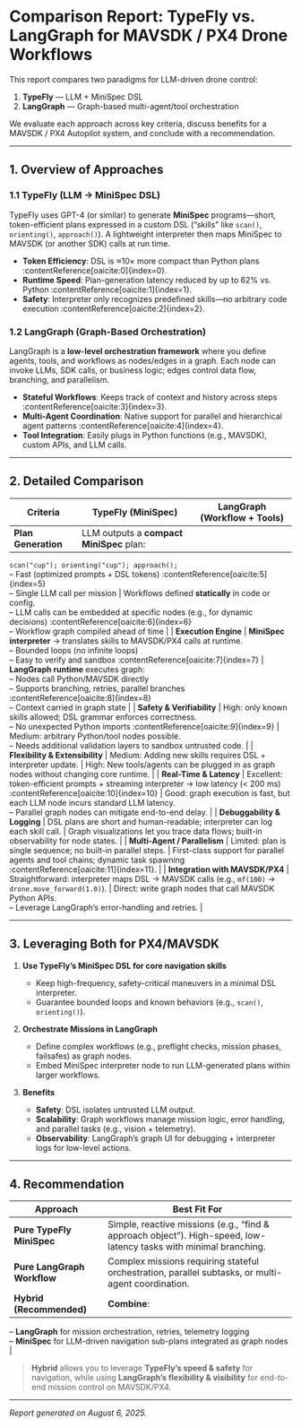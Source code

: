 # Comparison Report: TypeFly vs. LangGraph for MAVSDK / PX4 Drone Workflows

This report compares two paradigms for LLM-driven drone control:

1. **TypeFly** — LLM + MiniSpec DSL  
2. **LangGraph** — Graph-based multi-agent/tool orchestration  

We evaluate each approach across key criteria, discuss benefits for a MAVSDK / PX4 Autopilot system, and conclude with a recommendation.

---

## 1. Overview of Approaches

### 1.1 TypeFly (LLM → MiniSpec DSL)  
TypeFly uses GPT-4 (or similar) to generate **MiniSpec** programs—short, token-efficient plans expressed in a custom DSL (“skills” like `scan()`, `orienting()`, `approach()`). A lightweight interpreter then maps MiniSpec to MAVSDK (or another SDK) calls at run time.  
- **Token Efficiency**: DSL is ≈10× more compact than Python plans :contentReference[oaicite:0]{index=0}.  
- **Runtime Speed**: Plan-generation latency reduced by up to 62% vs. Python :contentReference[oaicite:1]{index=1}.  
- **Safety**: Interpreter only recognizes predefined skills—no arbitrary code execution :contentReference[oaicite:2]{index=2}.

### 1.2 LangGraph (Graph-Based Orchestration)  
LangGraph is a **low-level orchestration framework** where you define agents, tools, and workflows as nodes/edges in a graph. Each node can invoke LLMs, SDK calls, or business logic; edges control data flow, branching, and parallelism.  
- **Stateful Workflows**: Keeps track of context and history across steps :contentReference[oaicite:3]{index=3}.  
- **Multi-Agent Coordination**: Native support for parallel and hierarchical agent patterns :contentReference[oaicite:4]{index=4}.  
- **Tool Integration**: Easily plugs in Python functions (e.g., MAVSDK), custom APIs, and LLM calls.

---

## 2. Detailed Comparison

| Criteria                        | TypeFly (MiniSpec)                                                                                                                                                              | LangGraph (Workflow + Tools)                                                                                                                                                                               |
|---------------------------------|----------------------------------------------------------------------------------------------------------------------------------------------------------------------------------|--------------------------------------------------------------------------------------------------------------------------------------------------------------------------------------------------------------|
| **Plan Generation**             | LLM outputs a **compact MiniSpec** plan:  
`scan("cup"); orienting("cup"); approach();`  
– Fast (optimized prompts + DSL tokens) :contentReference[oaicite:5]{index=5}  
– Single LLM call per mission                                                                                      | Workflows defined **statically** in code or config.  
– LLM calls can be embedded at specific nodes (e.g., for dynamic decisions) :contentReference[oaicite:6]{index=6}  
– Workflow graph compiled ahead of time                                                                             |
| **Execution Engine**            | **MiniSpec interpreter** → translates skills to MAVSDK/PX4 calls at runtime.  
– Bounded loops (no infinite loops)  
– Easy to verify and sandbox :contentReference[oaicite:7]{index=7}                                             | **LangGraph runtime** executes graph:  
– Nodes call Python/MAVSDK directly  
– Supports branching, retries, parallel branches :contentReference[oaicite:8]{index=8}  
– Context carried in graph state                                                                                   |
| **Safety & Verifiability**      | High: only known skills allowed; DSL grammar enforces correctness.  
– No unexpected Python imports :contentReference[oaicite:9]{index=9}                                                                  | Medium: arbitrary Python/tool nodes possible.  
– Needs additional validation layers to sandbox untrusted code.                                                     |
| **Flexibility & Extensibility** | Medium: Adding new skills requires DSL + interpreter update.                                                                                                                      | High: New tools/agents can be plugged in as graph nodes without changing core runtime.                                                                 |
| **Real-Time & Latency**         | Excellent: token-efficient prompts + streaming interpreter → low latency (< 200 ms) :contentReference[oaicite:10]{index=10}                                                                              | Good: graph execution is fast, but each LLM node incurs standard LLM latency.  
– Parallel graph nodes can mitigate end-to-end delay.                                                              |
| **Debuggability & Logging**     | DSL plans are short and human-readable; interpreter can log each skill call.                                                                                                     | Graph visualizations let you trace data flows; built-in observability for node states.                                                         |
| **Multi-Agent / Parallelism**   | Limited: plan is single sequence; no built-in parallel steps.                                                                                                                     | First-class support for parallel agents and tool chains; dynamic task spawning :contentReference[oaicite:11]{index=11}.                                         |
| **Integration with MAVSDK/PX4** | Straightforward: interpreter maps DSL → MAVSDK calls (e.g., `mf(100)` → `drone.move_forward(1.0)`).                                                                                | Direct: write graph nodes that call MAVSDK Python APIs.  
– Leverage LangGraph’s error-handling and retries.                                                                  |

---

## 3. Leveraging Both for PX4/MAVSDK

1. **Use TypeFly’s MiniSpec DSL for core navigation skills**  
   - Keep high-frequency, safety-critical maneuvers in a minimal DSL interpreter.  
   - Guarantee bounded loops and known behaviors (e.g., `scan()`, `orienting()`).

2. **Orchestrate Missions in LangGraph**  
   - Define complex workflows (e.g., preflight checks, mission phases, failsafes) as graph nodes.  
   - Embed MiniSpec interpreter node to run LLM-generated plans within larger workflows.  

3. **Benefits**  
   - **Safety**: DSL isolates untrusted LLM output.  
   - **Scalability**: Graph workflows manage mission logic, error handling, and parallel tasks (e.g., vision + telemetry).  
   - **Observability**: LangGraph’s graph UI for debugging + interpreter logs for low-level actions.  

---

## 4. Recommendation

| Approach                               | Best Fit For                                                                                                    |
|----------------------------------------|------------------------------------------------------------------------------------------------------------------|
| **Pure TypeFly MiniSpec**              | Simple, reactive missions (e.g., “find & approach object”). High-speed, low-latency tasks with minimal branching. |
| **Pure LangGraph Workflow**            | Complex missions requiring stateful orchestration, parallel subtasks, or multi-agent coordination.               |
| **Hybrid (Recommended)**               | **Combine**:  
– **LangGraph** for mission orchestration, retries, telemetry logging  
– **MiniSpec** for LLM-driven navigation sub-plans integrated as graph nodes                                  |

> **Hybrid** allows you to leverage **TypeFly’s speed & safety** for navigation, while using **LangGraph’s flexibility & visibility** for end-to-end mission control on MAVSDK/PX4.

---

*Report generated on August 6, 2025.*

